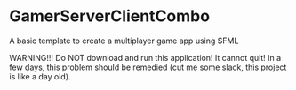 # GamerServerClientCombo
A basic template to create a multiplayer game app using SFML

WARNING!!!
Do NOT download and run this application! It cannot quit! In a few days, this problem should be remedied (cut me some slack, this project is like a day old).
